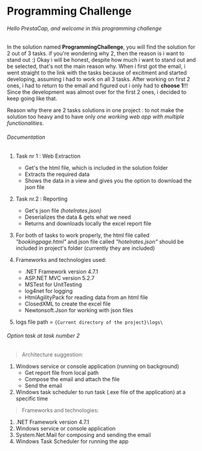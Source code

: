 # Programming Challenge

###### Hello PrestaCap, and welcome in this programming challenge

In the solution named **ProgrammingChallenge**, you will find the solution for 2 out of 3 tasks.
if you're wondering why 2, then the reason is i want to stand out :)
Okay i will be honest, despite how much i want to stand out and be selected, that's not the main reason why. 
When i first got the email, i went straight to the link with the tasks because of excitment and started developing, assuming i had to work on all 3 tasks. 
After working on first 2 ones, i had to return to the email and figured out i only had to **choose 1**!!!
Since the development was almost over for the first 2 ones, i decided to keep going like that.

Reason why there are 2 tasks solutions in one project : to not make the solution too heavy and to have only *one working web app with multiple functionalities*.

###### Documentation

1. Task nr 1 :  Web Extraction 
    * Get's the html file, which is included in the solution folder
	* Extracts the required data
	* Shows the data in a view and gives you the option to download the json file
2. Task nr.2 : Reporting
	* Get's json file  *(hotelrates.json)*
	* Deserializes the data & gets what we need
	* Returns and downloads locally the excel report file
3. For both of tasks to work properly, the html file called *"bookingpage.html"* and json file called *"hotelrates.json"* should be included in project's folder (currently they are included)

1. Frameworks and technologies used: 
	* .NET Framework version 4.7.1
	* ASP.NET MVC version 5.2.7
	* MSTest for UnitTesting
	* log4net for logging 
	* HtmlAgilityPack for reading data from an html file
	* ClosedXML to create the excel file
	* Newtonsoft.Json for working with json files	
2. logs file path = `{Current directory of the project}\logs\`


###### Option task at task number 2 
> Architecture suggestion:
1. Windows service or console application (running on background)
	* Get report file from local path
	* Compose the email and attach the file
	* Send the email
2. Windows task scheduler to run task (.exe file of the application) at a specific time 

> Frameworks and technologies: 
1. .NET Framework version 4.7.1
2. Windows service or console application
2. System.Net.Mail for composing and sending the email
3. Windows Task Scheduler for running the app